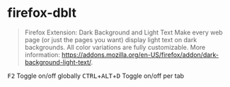 # firefox-dblt

> Firefox Extension: Dark Background and Light Text
> Make every web page (or just the pages you want) display light text on dark backgrounds. All color variations are fully customizable.
> More information: <https://addons.mozilla.org/en-US/firefox/addon/dark-background-light-text/>.

<kbd>F2</kbd>          Toggle on/off globally
<kbd>CTRL</kbd>+<kbd>ALT</kbd>+<kbd>D</kbd>  Toggle on/off per tab
